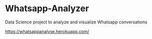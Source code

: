 # Whatsapp-Analyzer
Data Science project to analyze and visualize Whatsapp conversations

https://whatsappanalyse.herokuapp.com/
